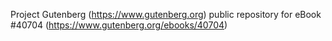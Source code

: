 Project Gutenberg (https://www.gutenberg.org) public repository for eBook #40704 (https://www.gutenberg.org/ebooks/40704)

